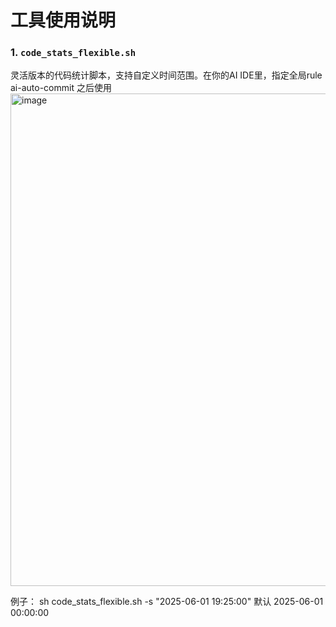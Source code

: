 # 工具使用说明

### 1. `code_stats_flexible.sh`
灵活版本的代码统计脚本，支持自定义时间范围。在你的AI IDE里，指定全局rule ai-auto-commit 之后使用 
<img width="788" alt="image" src="https://github.com/user-attachments/assets/75cf486b-78b6-47eb-8b7c-e999f1443d0f" />


例子：
sh code_stats_flexible.sh -s "2025-06-01 19:25:00"
默认 2025-06-01 00:00:00

